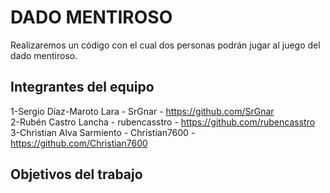# DADO MENTIROSO

Realizaremos un código con el cual dos personas podrán jugar al juego del dado mentiroso.

## Integrantes del equipo

 1-Sergio Díaz-Maroto Lara -  SrGnar - https://github.com/SrGnar                                
 2-Rubén Castro Lancha - rubencasstro - https://github.com/rubencasstro                                                                                                             
 3-Christian Alva Sarmiento - Christian7600 - https://github.com/Christian7600

## Objetivos del trabajo


